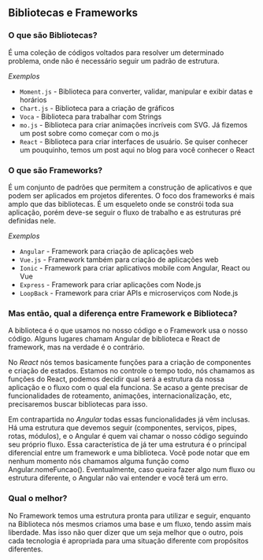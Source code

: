  ## Bibliotecas e Frameworks

  ### O que são Bibliotecas?

É uma coleção de códigos voltados para resolver um determinado problema, onde não é necessário seguir um padrão de estrutura.

<i>Exemplos</i>

 * `Moment.js` - Biblioteca para converter, validar, manipular e exibir datas e horários
 * `Chart.js` - Biblioteca para a criação de gráficos
 * `Voca` - Biblioteca para trabalhar com Strings
 * `mo.js` - Biblioteca para criar animações incríveis com SVG. Já fizemos um post sobre como começar com o mo.js
 * `React` - Biblioteca para criar interfaces de usuário. Se quiser conhecer um pouquinho, temos um post aqui no blog para você conhecer o React

  ### O que são Frameworks?

É um conjunto de padrões que permitem a construção de aplicativos e que podem ser aplicados em projetos diferentes. O foco dos frameworks é mais amplo que das bibliotecas.
É um esqueleto onde se constrói toda sua aplicação, porém deve-se seguir o fluxo de trabalho e as estruturas pré definidas nele.

<i>Exemplos</i>

 * `Angular` - Framework para criação de aplicações web
 * `Vue.js` - Framework também para criação de aplicações web
 * `Ionic` - Framework para criar aplicativos mobile com Angular, React ou Vue
 * `Express` - Framework para criar aplicações com Node.js
 * `LoopBack` - Framework para criar APIs e microserviços com Node.js

  ### Mas então, qual a diferença entre Framework e Biblioteca?
  
A biblioteca é o que usamos no nosso código e o Framework usa o nosso código. Alguns lugares chamam Angular de biblioteca e React de framework, mas na verdade é o contrário.

No <i>React</i> nós temos basicamente funções para a criação de componentes e criação de estados. Estamos no controle o tempo todo, nós chamamos as funções do React, podemos decidir qual será a estrutura da nossa aplicação e o fluxo com o qual ela funciona. Se acaso a gente precisar de funcionalidades de roteamento, animações, internacionalização, etc, precisaremos buscar bibliotecas para isso.

Em contrapartida no <i>Angular</i> todas essas funcionalidades já vêm inclusas. Há uma estrutura que devemos seguir (componentes, serviços, pipes, rotas, módulos), e o Angular é quem vai chamar o nosso código seguindo seu próprio fluxo. Essa característica de já ter uma estrutura é o principal diferencial entre um framework e uma biblioteca. Você pode notar que em nenhum momento nós chamamos alguma função como Angular.nomeFuncao(). Eventualmente, caso queira fazer algo num fluxo ou estrutura diferente, o Angular não vai entender e você terá um erro.

  ### Qual o melhor?
  
No Framework temos uma estrutura pronta para utilizar e seguir, enquanto na Biblioteca nós mesmos criamos uma base e um fluxo, tendo assim mais liberdade. Mas isso não quer dizer que um seja melhor que o outro, pois cada tecnologia é apropriada para uma situação diferente com propósitos diferentes.
